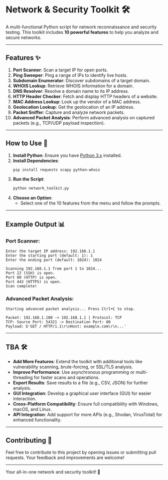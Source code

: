 # **Network & Security Toolkit** 🛠️

A multi-functional Python script for network reconnaissance and security testing. This toolkit includes **10 powerful features** to help you analyze and secure networks.

---

## **Features** ✨

1. **Port Scanner**: Scan a target IP for open ports.
2. **Ping Sweeper**: Ping a range of IPs to identify live hosts.
3. **Subdomain Enumerator**: Discover subdomains of a target domain.
4. **WHOIS Lookup**: Retrieve WHOIS information for a domain.
5. **DNS Resolver**: Resolve a domain name to its IP address.
6. **HTTP Header Checker**: Fetch and display HTTP headers of a website.
7. **MAC Address Lookup**: Look up the vendor of a MAC address.
8. **Geolocation Lookup**: Get the geolocation of an IP address.
9. **Packet Sniffer**: Capture and analyze network packets.
10. **Advanced Packet Analysis**: Perform advanced analysis on captured packets (e.g., TCP/UDP payload inspection).

---

## **How to Use** 🚀

1. **Install Python**: Ensure you have [Python 3.x](https://www.python.org/downloads/) installed.
2. **Install Dependencies**:
   ```bash
   pip install requests scapy python-whois
   ```
3. **Run the Script**:
   ```bash
   python network_toolkit.py
   ```
4. **Choose an Option**:
   - Select one of the 10 features from the menu and follow the prompts.

---

## **Example Output** 📊

### **Port Scanner**:
```
Enter the target IP address: 192.168.1.1
Enter the starting port (default: 1): 1
Enter the ending port (default: 1024): 1024

Scanning 192.168.1.1 from port 1 to 1024...
Port 22 (SSH) is open.
Port 80 (HTTP) is open.
Port 443 (HTTPS) is open.
Scan complete!
```

### **Advanced Packet Analysis**:
```
Starting advanced packet analysis... Press Ctrl+C to stop.

Packet: 192.168.1.100 -> 192.168.1.1 | Protocol: TCP
TCP: Source Port: 54321 -> Destination Port: 80
Payload: b'GET / HTTP/1.1\r\nHost: example.com\r\n...'
```

---

## **TBA** 🛠️

- **Add More Features**: Extend the toolkit with additional tools like vulnerability scanning, brute-forcing, or SSL/TLS analysis.
- **Improve Performance**: Use asynchronous programming or multi-threading for faster scans and operations.
- **Export Results**: Save results to a file (e.g., CSV, JSON) for further analysis.
- **GUI Integration**: Develop a graphical user interface (GUI) for easier interaction.
- **Cross-Platform Compatibility**: Ensure full compatibility with Windows, macOS, and Linux.
- **API Integration**: Add support for more APIs (e.g., Shodan, VirusTotal) for enhanced functionality.

---

## **Contributing** 🤝

Feel free to contribute to this project by opening issues or submitting pull requests. Your feedback and improvements are welcome!

---

Your all-in-one network and security toolkit! 🚀
